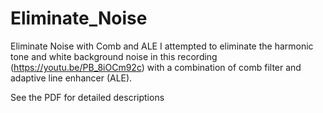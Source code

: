 # Eliminate_Noise
Eliminate Noise with Comb and ALE
I attempted to eliminate the harmonic tone and white background noise in this recording (https://youtu.be/PB_8iOCm92c) with a combination of comb filter and adaptive line enhancer (ALE).

See the PDF for detailed descriptions
